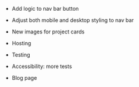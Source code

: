 * Add logic to nav bar button
* Adjust both mobile and desktop styling to nav bar
* New images for project cards
* Hosting
* Testing
* Accessibility: more tests

* Blog page